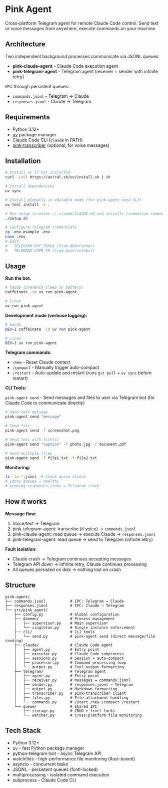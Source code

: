 # Pink Agent

Cross-platform Telegram agent for remote Claude Code control. Send text or voice messages from anywhere, execute commands on your machine.

## Architecture

Two independent background processes communicate via JSONL queues:

- **pink-claude-agent** - Claude Code execution agent
- **pink-telegram-agent** - Telegram agent (receiver + sender with infinite retry)

IPC through persistent queues:
- `commands.jsonl` - Telegram → Claude
- `responses.jsonl` - Claude → Telegram

## Requirements

- Python 3.12+
- [uv](https://docs.astral.sh/uv/) package manager
- Claude Code CLI (`claude` in PATH)
- [pink-transcriber](https://github.com/pinkhairedboy/pink-transcriber) (optional, for voice messages)

## Installation

```bash
# Install uv if not installed
curl -LsSf https://astral.sh/uv/install.sh | sh

# Install dependencies
uv sync

# Install globally in editable mode (for pink-agent send CLI)
uv tool install -e .

# Run setup (creates ~/.claude/CLAUDE.md and installs /summarize command)
./setup.sh

# Configure Telegram credentials
cp .env.example .env
nano .env
# Edit:
#   TELEGRAM_BOT_TOKEN (from @BotFather)
#   TELEGRAM_USER_ID (from @userinfobot)
```

## Usage

**Run the bot:**
```bash
# macOS (prevents sleep on battery)
caffeinate -id uv run pink-agent

# Linux
uv run pink-agent
```

**Development mode (verbose logging):**
```bash
# macOS
DEV=1 caffeinate -id uv run pink-agent

# Linux
DEV=1 uv run pink-agent
```

**Telegram commands:**
- `/new` - Reset Claude context
- `/compact` - Manually trigger auto-compact
- `/restart` - Auto-update and restart (runs `git pull` + `uv sync` before restart)

**CLI Tools:**

`pink-agent send` - Send messages and files to user via Telegram bot (for Claude Code to communicate directly)

```bash
# Send text message
pink-agent send "message"

# Send file
pink-agent send -f screenshot.png

# Send text with file(s)
pink-agent send "caption" -f photo.jpg -f document.pdf

# Send multiple files
pink-agent send -f file1.txt -f file2.txt
```

**Monitoring:**
```bash
ls -la *.jsonl  # Check queue status
# Empty queues = healthy
# Growing responses.jsonl = Telegram stuck
```

## How it works

**Message flow:**

1. Voice/text → Telegram
2. pink-telegram-agent: transcribe (if voice) → `commands.jsonl`
3. pink-claude-agent: read queue → execute Claude → `responses.jsonl`
4. pink-telegram-agent: read queue → send to Telegram (infinite retry)

**Fault isolation:**
- Claude crash → Telegram continues accepting messages
- Telegram API down → infinite retry, Claude continues processing
- All queues persisted on disk → nothing lost on crash

## Structure

```
pink-agent/
├── commands.jsonl           # IPC: Telegram → Claude
├── responses.jsonl          # IPC: Claude → Telegram
└── src/pink_agent/
    ├── config.py            # Global configuration
    ├── daemon/              # Process management
    │   ├── supervisor.py    # Main supervisor
    │   └── singleton.py     # Single instance enforcement
    ├── cli/                 # CLI tools
    │   └── send.py          # pink-agent send (direct message/file sending)
    ├── claude/              # Claude Code agent
    │   ├── agent.py         # Entry point
    │   ├── executor.py      # Claude Code subprocess
    │   ├── sessions.py      # Session + auto-compact
    │   ├── processor.py     # Command processing loop
    │   └── output.py        # Tool output formatting
    ├── telegram/            # Telegram agent
    │   ├── agent.py         # Entry point
    │   ├── receiver.py      # Messages → commands.jsonl
    │   ├── sender.py        # responses.jsonl → Telegram
    │   ├── output.py        # Markdown formatting
    │   ├── transcriber.py   # pink-transcriber client
    │   ├── files.py         # File attachment handling
    │   └── commands.py      # /start /new /compact /restart
    └── queue/               # Shared IPC
        ├── storage.py       # CRUD + fcntl locks
        └── watcher.py       # Cross-platform file monitoring
```

## Tech Stack

- Python 3.12+
- uv - fast Python package manager
- python-telegram-bot - async Telegram API
- watchfiles - high-performance file monitoring (Rust-based)
- asyncio - concurrent tasks
- JSONL - persistent queues (fcntl-locked)
- multiprocessing - isolated command execution
- subprocess - Claude Code CLI
